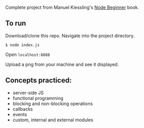 Complete project from Manuel Kiessling's [Node Beginner](https://www.nodebeginner.org/) book.

## To run

Download/clone this repo. Navigate into the project directory.    
           
`$ node index.js`  
       
Open `localhost:8888`    
          
Upload a png from your machine and see it displayed.    


## Concepts practiced:  

* server-side JS
* functional programming
* blocking and non-blocking operations
* callbacks
* events
* custom, internal and external modules

